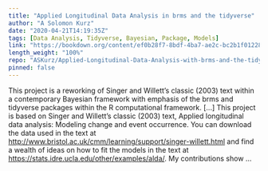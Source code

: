 ```yaml
---
title: "Applied Longitudinal Data Analysis in brms and the tidyverse"
author: "A Solomon Kurz"
date: "2020-04-21T14:19:35Z"
tags: [Data Analysis, Tidyverse, Bayesian, Package, Models]
link: "https://bookdown.org/content/ef0b28f7-8bdf-4ba7-ae2c-bc2b1f012283/"
length_weight: "100%"
repo: "ASKurz/Applied-Longitudinal-Data-Analysis-with-brms-and-the-tidyverse"
pinned: false
---
```


This project is a reworking of Singer and Willett’s classic (2003) text within a contemporary Bayesian framework with emphasis of the brms and tidyverse packages within the R computational framework. [...] This project is based on Singer and Willett’s classic (2003) text, Applied longitudinal data analysis: Modeling change and event occurrence. You can download the data used in the text at http://www.bristol.ac.uk/cmm/learning/support/singer-willett.html and find a wealth of ideas on how to fit the models in the text at https://stats.idre.ucla.edu/other/examples/alda/. My contributions show ...
